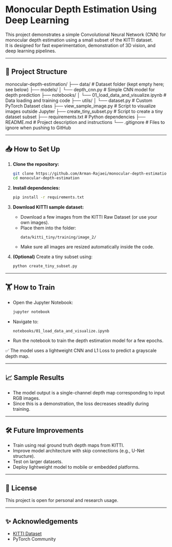# Monocular Depth Estimation Using Deep Learning

This project demonstrates a simple Convolutional Neural Network (CNN) for monocular depth estimation using a small subset of the KITTI dataset.  
It is designed for fast experimentation, demonstration of 3D vision, and deep learning pipelines.

---

## 🚀 Project Structure

monocular-depth-estimation/ ├── data/ # Dataset folder (kept empty here; see below) ├── models/ │ └── depth_cnn.py # Simple CNN model for depth prediction ├── notebooks/ │ └── 01_load_data_and_visualize.ipynb # Data loading and training code ├── utils/ │ └── dataset.py # Custom PyTorch Dataset class ├── view_sample_image.py # Script to visualize images outside Jupyter ├── create_tiny_subset.py # Script to create a tiny dataset subset ├── requirements.txt # Python dependencies ├── README.md # Project description and instructions └── .gitignore # Files to ignore when pushing to GitHub

---

## 📥 How to Set Up

1. **Clone the repository:**
    ```bash
    git clone https://github.com/Arman-Rajaei/monocular-depth-estimation.git
    cd monocular-depth-estimation
    ```

2. **Install dependencies:**
    ```bash
    pip install -r requirements.txt
    ```

3. **Download KITTI sample dataset:**
    - Download a few images from the KITTI Raw Dataset (or use your own images).
    - Place them into the folder:
      ```
      data/kitti_tiny/training/image_2/
      ```
    - Make sure all images are resized automatically inside the code.

4. **(Optional)** Create a tiny subset using:
    ```bash
    python create_tiny_subset.py
    ```

---

## 🏋️ How to Train

- Open the Jupyter Notebook:
    ```bash
    jupyter notebook
    ```
- Navigate to:
    ```
    notebooks/01_load_data_and_visualize.ipynb
    ```
- Run the notebook to train the depth estimation model for a few epochs.

✅ The model uses a lightweight CNN and L1 Loss to predict a grayscale depth map.

---

## 📈 Sample Results

- The model output is a single-channel depth map corresponding to input RGB images.
- Since this is a demonstration, the loss decreases steadily during training.

---

## 🛠 Future Improvements

- Train using real ground truth depth maps from KITTI.
- Improve model architecture with skip connections (e.g., U-Net structure).
- Test on larger datasets.
- Deploy lightweight model to mobile or embedded platforms.

---

## 📜 License

This project is open for personal and research usage.

---

## ✨ Acknowledgements

- [KITTI Dataset](http://www.cvlibs.net/datasets/kitti/)
- PyTorch Community
